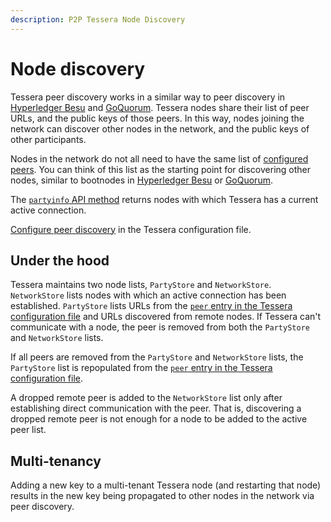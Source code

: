 ```yaml
---
description: P2P Tessera Node Discovery
---
```


# Node discovery

Tessera peer discovery works in a similar way to peer discovery in
[Hyperledger Besu](https://besu.hyperledger.org/en/stable/HowTo/Find-and-Connect/Managing-Peers/#manage-peers)
and [GoQuorum](https://consensys.net/docs/goquorum/en/stable/configure-and-manage/configure/bootnodes/).
Tessera nodes share their list of peer URLs, and the public keys of those peers. In this way, nodes joining
the network can discover other nodes in the network, and the public keys of other participants.

Nodes in the network do not all need to have the same list of [configured peers](../HowTo/Configure/Peer-discovery.md#specify-peers).
You can think of this list as the starting point for discovering other nodes, similar to bootnodes in [Hyperledger Besu](https://besu.hyperledger.org/en/stable/HowTo/Find-and-Connect/Bootnodes/) or [GoQuorum](https://consensys.net/docs/goquorum/en/stable/configure-and-manage/configure/bootnodes/).

The [`partyinfo` API method](https://consensys.github.io/doc.tessera/#operation/getPartyInfo) returns nodes
with which Tessera has a current active connection.

[Configure peer discovery](../HowTo/Configure/Peer-discovery.md) in the Tessera configuration file.

## Under the hood

Tessera maintains two node lists, `PartyStore` and `NetworkStore`. `NetworkStore` lists nodes with
which an active connection has been established. `PartyStore` lists URLs from the [`peer` entry in the Tessera configuration file](../HowTo/Configure/Peer-discovery.md#specify-peers)
and URLs discovered from remote nodes. If Tessera can't communicate with a node, the peer is
removed from both the `PartyStore` and `NetworkStore` lists.

If all peers are removed from the `PartyStore` and `NetworkStore` lists, the `PartyStore` list is repopulated
from the [`peer` entry in the Tessera configuration file](../HowTo/Configure/Peer-discovery.md#specify-peers).

A dropped remote peer is added to the `NetworkStore` list only after establishing direct communication with
the peer. That is, discovering a dropped remote peer is not enough for a node to be added to the active peer list.

## Multi-tenancy

Adding a new key to a multi-tenant Tessera node (and restarting that node) results in the new key being propagated
to other nodes in the network via peer discovery.
